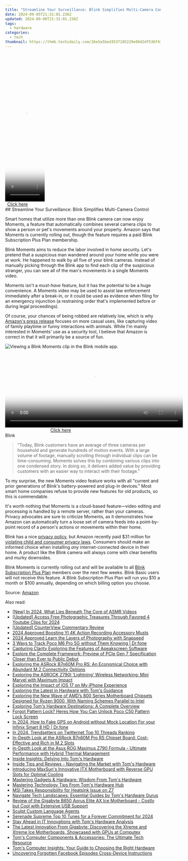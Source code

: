 ```yaml
---
title: "Streamline Your Surveillance: Blink Simplifies Multi-Camera Control"
date: 2024-09-05T21:31:01.236Z
updated: 2024-09-06T21:31:01.236Z
tags:
  - hardware
categories:
  - tech
thumbnail: https://thmb.techidaily.com/26e5a5bed3537105229e89d2df536f43cfadace1d3a287d0f50c6226ff3d146f.png
---
```


<!-- affiliate ads begin -->
<span id="1975648">
					<video width="128" height="480" style="cursor:pointer"
           poster="//a.impactradius-go.com/display-clicktoplayimage/1975648.png"
           onclick="if(!this.playClicked){this.play();this.setAttribute('controls',true);this.playClicked=true;}">
	   <source src="//a.impactradius-go.com/display-ad/22993-1975648">
	   <img src="//a.impactradius-go.com/display-clicktoplayimage/1975648.png" style="border: none; height: 100%; width: 100%; object-fit: contain">
	</video>
	<div style="width:80px;text-align:center"><a href="javascript:window.open(decodeURIComponent('https%3A%2F%2Fhomestyler.sjv.io%2Fc%2F5597632%2F1975648%2F22993'), '_blank');void(0);">Click here</a></div>
</span>
<img height="0" width="0" src="https://imp.pxf.io/i/5597632/1975648/22993" style="position:absolute;visibility:hidden;" border="0" />
<!-- affiliate ads end -->
## Streamline Your Surveillance: Blink Simplifies Multi-Camera Control

Smart homes that utilize more than one Blink camera can now enjoy Moments, a feature that automatically combines several camera clips to show a person or pet's movements around your property. Amazon says that Moments is currently rolling out, though the feature requires a paid Blink Subscription Plus Plan membership.

 Blink Moments aims to reduce the labor involved in home security. Let's pretend that a suspicious man wandered around your home while you were at work. He happened to walk by all five of your blink cameras. Instead of manually picking through the Blink app to find each clip of the suspicious stranger, you can see all of the man's movements in a single Moments video.

 Moments isn't a _must-have_ feature, but it has the potential to be a huge convenience. A Moments video may be used to assist law enforcement immediately after a break-in, or it could be used as evidence when filing for an emergency injunction (a restraining order that's implemented before or during legal proceedings).

 Of course, your chances of being robbed are relatively low, which is why [Amazon's press release](https://www.businesswire.com/news/home/20240617908561/en/Introducing-Blink-Moments-%E2%80%94-An-Engaging-New-Viewing-Experience-That-Stitches-Together-Multiple-Blink-Camera-Clips-Into-One-Seamless-Video/) focuses on more casual uses, like capturing video of family playtime or funny interactions with animals. While I'm mainly interested in Moments' use as a security tool, I believe that Amazon is correct in that it will primarily be a source of fun.

![Viewing a Blink Moments clip in the Blink mobile app.](https://static1.howtogeekimages.com/wordpress/wp-content/uploads/2024/06/48.jpg) 

<!-- affiliate ads begin -->
<span id="1982457">
					<video width="576" height="240" style="cursor:pointer"
           poster="//a.impactradius-go.com/display-clicktoplayimage/1982457.png"
           onclick="if(!this.playClicked){this.play();this.setAttribute('controls',true);this.playClicked=true;}">
	   <source src="//a.impactradius-go.com/display-ad/22993-1982457">
	   <img src="//a.impactradius-go.com/display-clicktoplayimage/1982457.png" style="border: none; height: 100%; width: 100%; object-fit: contain">
	</video>
	<div style="width:360px;text-align:center"><a href="javascript:window.open(decodeURIComponent('https%3A%2F%2Fhomestyler.sjv.io%2Fc%2F5597632%2F1982457%2F22993'), '_blank');void(0);">Click here</a></div>
</span>
<img height="0" width="0" src="https://imp.pxf.io/i/5597632/1982457/22993" style="position:absolute;visibility:hidden;" border="0" />
<!-- affiliate ads end -->
Blink

> "Today, Blink customers have an average of three cameras per household and generate hundreds of motion events. With a large volume of footage, manually scrolling through individual clips can be time-consuming. Moments solves this by combining various clips into one condensed story. In doing so, it delivers added value by providing customers with an easier way to interact with their footage."

 To my surprise, the new Moments video feature works with all "current and prior generations of Blink's battery-powered and plug-in devices." Most smart home companies refuse to provide new features for old products, so this is commendable.

 It's worth nothing that Moments is a cloud-based feature—video editing and processing is handled by a remote server, rather than your cameras. Privacy advocates are sure to criticize Moments, as it demonstrates how Amazon can automatically turn a loose set of camera feeds into a point-by-point record of a person's actions or movements within their home.

 Blink has a nice [privacy policy](https://blinkforhome.com/privacy-policy), but Amazon recently paid $31 million for [violating child and consumer privacy laws](https://apnews.com/article/amazon-alexa-ring-doorbell-privacy-violations-ftc-971419109d7af10203d7ccfd28fcd0ad). Consumers should make an informed choice when installing _any_ internet-connected device in their home. A product like the Blink camera will always come with clear benefits and murky downsides.

 Blink Moments is currently rolling out and will be available to all [Blink Subscription Plus Plan](https://www.amazon.com/Blink-Plus-Plan-monthly-auto-renewal/dp/B08JHCVHTY?tag=hotoge-20&ascsubtag=UUhtgUeUpU2003687&asc%5Frefurl=https%3A%2F%2Fwww.howtogeek.com%2Fblink-made-it-easier-to-manage-multiple-cameras%2F&asc%5Fcampaign=Short-Term) members over the next few weeks. Blink Basic users will not receive this feature. A Blink Subscription Plus Plan will run you $10 a month or $100 annually, depending on which billing option you choose.

 Source: [Amazon](https://www.businesswire.com/news/home/20240617908561/en/Introducing-Blink-Moments-%E2%80%94-An-Engaging-New-Viewing-Experience-That-Stitches-Together-Multiple-Blink-Camera-Clips-Into-One-Seamless-Video/)

<ins class="adsbygoogle"
     style="display:block"
     data-ad-format="autorelaxed"
     data-ad-client="ca-pub-7571918770474297"
     data-ad-slot="1223367746"></ins>



<ins class="adsbygoogle"
     style="display:block"
     data-ad-client="ca-pub-7571918770474297"
     data-ad-slot="8358498916"
     data-ad-format="auto"
     data-full-width-responsive="true"></ins>

<span class="atpl-alsoreadstyle">Also read:</span>
<div><ul>
<li><a href="https://youtube-docs.techidaily.com/n-2024-what-lies-beneath-the-core-of-asmr-videos/"><u>[New] In 2024, What Lies Beneath  The Core of ASMR Videos</u></a></li>
<li><a href="https://facebook-video-footage.techidaily.com/updated-access-free-photographic-treasures-through-favored-4-youtube-clips-for-2024/"><u>[Updated] Access Free Photographic Treasures Through Favored 4 Youtube Clips for 2024</u></a></li>
<li><a href="https://extra-information.techidaily.com/updated-counterview-commentary-review/"><u>[Updated] CounterView Commentary Review</u></a></li>
<li><a href="https://fox-helps.techidaily.com/2024-approved-boosting-yi-4k-action-recording-accessory-musts/"><u>2024 Approved  Boosting YI 4K Action Recording  Accessory Musts</u></a></li>
<li><a href="https://extra-skills.techidaily.com/2024-approved-learn-the-layers-of-photography-with-snapseed/"><u>2024 Approved  Learn the Layers of Photography with Snapseed</u></a></li>
<li><a href="https://android-location-track.techidaily.com/3-ways-to-track-poco-m6-pro-5g-without-them-knowing-drfone-by-drfone-virtual-android/"><u>3 Ways to Track Poco M6 Pro 5G without Them Knowing | Dr.fone</u></a></li>
<li><a href="https://screen-recording.techidaily.com/capturing-clarity-exploring-the-features-of-apeakscreen-software/"><u>Capturing Clarity  Exploring the Features of Apeakscreen Software</u></a></li>
<li><a href="https://hardware-tips.techidaily.com/explore-the-complete-framework-preview-of-pcie-gen-7-specification-closer-than-ever-to-public-debut/"><u>Explore the Complete Framework: Preview of PCIe Gen 7 Specification Closer than Ever to Public Debut</u></a></li>
<li><a href="https://hardware-tips.techidaily.com/exploring-the-asrock-b7n60m-pro-rs-an-economical-choice-with-abundant-m2-connectivity-options/"><u>Exploring the ASRock B7n60M Pro RS: An Economical Choice with Abundant M.2 Connectivity Options</u></a></li>
<li><a href="https://hardware-tips.techidaily.com/exploring-the-asrock-z790i-lightning-wireless-networking-mini-marvel-with-maximum-impact/"><u>Exploring the ASROCK Z790I 'Lightning' Wireless Networking: Mini Marvel with Maximum Impact</u></a></li>
<li><a href="https://buynow-help.techidaily.com/exploring-the-impact-of-ios-17-on-my-iphone-experience/"><u>Exploring the Impact of iOS 17 on My iPhone Experience</u></a></li>
<li><a href="https://hardware-tips.techidaily.com/exploring-the-latest-in-hardware-with-toms-guidance/"><u>Exploring the Latest in Hardware with Tom's Guidance</u></a></li>
<li><a href="https://hardware-tips.techidaily.com/exploring-the-new-wave-of-amds-800-series-motherboard-chipsets-designed-for-ryzen-9000-with-naming-schemes-parallel-to-intel/"><u>Exploring the New Wave of AMD’s 800 Series Motherboard Chipsets Designed for Ryzen 9000, With Naming Schemes Parallel to Intel</u></a></li>
<li><a href="https://hardware-tips.techidaily.com/exploring-toms-hardware-destinations-a-complete-overview/"><u>Exploring Tom's Hardware Destinations: A Complete Overview</u></a></li>
<li><a href="https://easy-unlock-android.techidaily.com/forgot-pattern-lock-heres-how-you-can-unlock-poco-c50-pattern-lock-screen-by-drfone-android/"><u>Forgot Pattern Lock? Heres How You Can Unlock Poco C50 Pattern Lock Screen</u></a></li>
<li><a href="https://android-location.techidaily.com/in-2024-how-to-fake-gps-on-android-without-mock-location-for-your-infinix-smart-8-hd-drfone-by-drfone-virtual/"><u>In 2024, How to Fake GPS on Android without Mock Location For your Infinix Smart 8 HD | Dr.fone</u></a></li>
<li><a href="https://twitter-clips.techidaily.com/in-2024-trendsetters-on-twitternet-top-10-threads-ranking/"><u>In 2024, Trendsetters on Twitternet  Top 10 Threads Ranking</u></a></li>
<li><a href="https://hardware-tips.techidaily.com/in-depth-look-at-the-asrock-b7n60m-pro-rs-chipset-board-cost-effective-and-rich-in-m2-slots/"><u>In-Depth Look at the ASRock B7n60M Pro RS Chipset Board: Cost-Effective and Rich in M.2 Slots</u></a></li>
<li><a href="https://hardware-tips.techidaily.com/in-depth-look-at-the-asus-rog-maximus-z790-formula-ultimate-performance-with-hybrid-thermal-management/"><u>In-Depth Look at the Asus ROG Maximus Z790 Formula - Ultimate Performance with Hybrid Thermal Management</u></a></li>
<li><a href="https://hardware-tips.techidaily.com/inside-insights-delving-into-toms-hardware/"><u>Inside Insights: Delving Into Tom's Hardware</u></a></li>
<li><a href="https://hardware-tips.techidaily.com/inside-tips-and-reviews-navigating-the-market-with-toms-hardware/"><u>Inside Tips and Reviews - Navigating the Market with Tom's Hardware</u></a></li>
<li><a href="https://hardware-tips.techidaily.com/introducing-maxsuns-innovative-itx-motherboard-with-reverse-gpu-slots-for-optimal-cooling/"><u>Introducing MaxSun's Innovative ITX Motherboard with Reverse GPU Slots for Optimal Cooling</u></a></li>
<li><a href="https://hardware-tips.techidaily.com/mastering-gadgets-and-hardware-wisdom-from-toms-hardware/"><u>Mastering Gadgets & Hardware: Wisdom From Tom's Hardware</u></a></li>
<li><a href="https://hardware-tips.techidaily.com/mastering-technology-tips-from-toms-hardware-hub/"><u>Mastering Technology Tips From Tom's Hardware Hub</u></a></li>
<li><a href="https://hardware-tips.techidaily.com/msi-takes-responsibility-for-heatsink-issue-on-z7/"><u>MSI Takes Responsibility for Heatsink Issue on Z7</u></a></li>
<li><a href="https://hardware-tips.techidaily.com/navigate-tech-landscapes-essential-guides-by-toms-hardware-gurus/"><u>Navigate Tech Landscapes: Essential Guides by Tom's Hardware Gurus</u></a></li>
<li><a href="https://hardware-tips.techidaily.com/review-of-the-gigabyte-b650-aorus-elite-ax-ice-motherboard-costly-but-cool-with-extensive-usb-support/"><u>Review of the Gigabyte B650 Aorus Elite AX Ice Motherboard - Costly but Cool with Extensive USB Support</u></a></li>
<li><a href="https://tech-haven.techidaily.com/sculpt-custom-language-agents/"><u>Sculpt Custom Language Agents</u></a></li>
<li><a href="https://fox-helps.techidaily.com/serenade-supreme-top-10-tunes-for-a-forever-commitment-for-2024/"><u>Serenade Supreme  Top 10 Tunes for a Forever Commitment for 2024</u></a></li>
<li><a href="https://hardware-tips.techidaily.com/stay-ahead-in-it-innovations-with-toms-hardware-analysis/"><u>Stay Ahead in IT Innovations with Tom's Hardware Analysis</u></a></li>
<li><a href="https://hardware-tips.techidaily.com/the-latest-innovation-from-gigabyte-discovering-the-xtreme-and-xtreme-ice-motherboards-showcased-with-gpus-at-computex/"><u>The Latest Innovation From Gigabyte: Discovering the Xtreme and Xtreme Ice Motherboards, Showcased with GPUs at Computex</u></a></li>
<li><a href="https://hardware-tips.techidaily.com/toms-computer-components-and-accessories-the-ultimate-tech-resource/"><u>Tom's Computer Components & Accessories: The Ultimate Tech Resource</u></a></li>
<li><a href="https://hardware-tips.techidaily.com/toms-computer-insights-your-guide-to-choosing-the-right-hardware/"><u>Tom's Computer Insights: Your Guide to Choosing the Right Hardware</u></a></li>
<li><a href="https://facebook-videos.techidaily.com/uncovering-forgotten-facebook-episodes-cross-device-instructions/"><u>Uncovering Forgotten Facebook Episodes  Cross-Device Instructions</u></a></li>
</ul></div>
